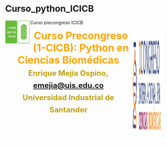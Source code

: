 # Curso_python_ICICB
Curso precongreso ICICB 
<img src="logosimbolo1.gif" width="80" height="80" align="left"/>

<img src="logo.svg" width="100" height="360" align="right"/>

<font color='orange' size=6 align='center'><p style='text-align: center;'>**Curso Precongreso (1-CICB): Python en Ciencias Biomédicas**\
<font color=cian size=5 align='center'>**Enrique Mejía Ospino, emejia@uis.edu.co**\
<font color=cian size=5 align='center'>         **Universidad Industrial de Santander**
